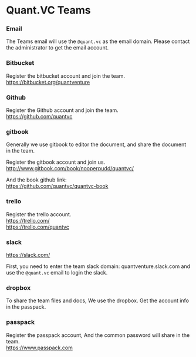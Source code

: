 # Quant.VC Teams 

### Email   
The Teams email will use the  `@quant.vc` as the email domain. Please contact the administrator to get the email account.
### Bitbucket
Register the bitbucket account and join the team.  
https://bitbucket.org/quantventure

### Github
Register the Github account and join the team.  
https://github.com/quantvc

### gitbook 

Generally we use gitbook to editor the document, and share the document in the team.

Register the gitbook account and join us.  
http://www.gitbook.com/book/nooperpudd/quantvc/

And the book github link:   
https://github.com/quantvc/quantvc-book

### trello 
Register the trello account.  
https://trello.com/  
https://trello.com/quantvc

### slack

https://slack.com/

First, you need to enter the team slack domain:
quantventure.slack.com and use the `@quant.vc` email to login the slack.

### dropbox

To share the team files and docs, We use the dropbox.
Get the account info in the passpack.

### passpack

Register the passpack account, And the common password will share in the team.   
https://www.passpack.com



